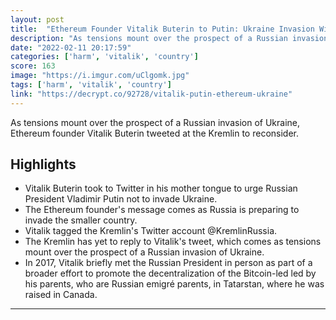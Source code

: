 ```yaml
---
layout: post
title:  "Ethereum Founder Vitalik Buterin to Putin: Ukraine Invasion Will 'Harm Humanity'"
description: "As tensions mount over the prospect of a Russian invasion of Ukraine, Ethereum founder Vitalik Buterin tweeted at the Kremlin to reconsider."
date: "2022-02-11 20:17:59"
categories: ['harm', 'vitalik', 'country']
score: 163
image: "https://i.imgur.com/uClgomk.jpg"
tags: ['harm', 'vitalik', 'country']
link: "https://decrypt.co/92728/vitalik-putin-ethereum-ukraine"
---
```


As tensions mount over the prospect of a Russian invasion of Ukraine, Ethereum founder Vitalik Buterin tweeted at the Kremlin to reconsider.

## Highlights

- Vitalik Buterin took to Twitter in his mother tongue to urge Russian President Vladimir Putin not to invade Ukraine.
- The Ethereum founder's message comes as Russia is preparing to invade the smaller country.
- Vitalik tagged the Kremlin's Twitter account @KremlinRussia.
- The Kremlin has yet to reply to Vitalik's tweet, which comes as tensions mount over the prospect of a Russian invasion of Ukraine.
- In 2017, Vitalik briefly met the Russian President in person as part of a broader effort to promote the decentralization of the Bitcoin-led led by his parents, who are Russian emigré parents, in Tatarstan, where he was raised in Canada.

---
